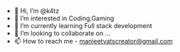 - 👋 Hi, I’m @k4tz
- 👀 I’m interested in Coding,Gaming
- 🌱 I’m currently learning Full stack development
- 💞️ I’m looking to collaborate on ...
- 📫 How to reach me - manjeetvatscreator@gmail.com

<!---
k4tz/k4tz is a ✨ special ✨ repository because its `README.md` (this file) appears on your GitHub profile.
You can click the Preview link to take a look at your changes.
--->
